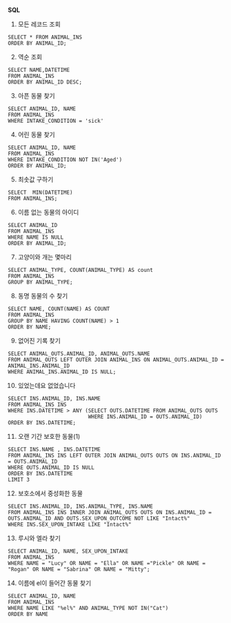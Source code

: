 **SQL**

1. 모든 레코드 조회
```
SELECT * FROM ANIMAL_INS
ORDER BY ANIMAL_ID;
```
2. 역순 조회
```
SELECT NAME,DATETIME
FROM ANIMAL_INS
ORDER BY ANIMAL_ID DESC;
```
3. 아픈 동물 찾기
```
SELECT ANIMAL_ID, NAME
FROM ANIMAL_INS
WHERE INTAKE_CONDITION = 'sick'
```

4. 어린 동물 찾기
```
SELECT ANIMAL_ID, NAME
FROM ANIMAL_INS
WHERE INTAKE_CONDITION NOT IN('Aged')
ORDER BY ANIMAL_ID;
```

5. 최솟값 구하기
```
SELECT  MIN(DATETIME)
FROM ANIMAL_INS;
```

6. 이름 없는 동물의 아이디
```
SELECT ANIMAL_ID
FROM ANIMAL_INS
WHERE NAME IS NULL
ORDER BY ANIMAL_ID;
```
7. 고양이와 개는 몇마리
```
SELECT ANIMAL_TYPE, COUNT(ANIMAL_TYPE) AS count
FROM ANIMAL_INS
GROUP BY ANIMAL_TYPE;
```
8. 동명 동물의 수 찾기
```
SELECT NAME, COUNT(NAME) AS COUNT
FROM ANIMAL_INS
GROUP BY NAME HAVING COUNT(NAME) > 1
ORDER BY NAME;
```
9. 없어진 기록 찾기
```
SELECT ANIMAL_OUTS.ANIMAL_ID, ANIMAL_OUTS.NAME
FROM ANIMAL_OUTS LEFT OUTER JOIN ANIMAL_INS ON ANIMAL_OUTS.ANIMAL_ID = ANIMAL_INS.ANIMAL_ID
WHERE ANIMAL_INS.ANIMAL_ID IS NULL;
```
10. 있었는데요 없었습니다
```
SELECT INS.ANIMAL_ID, INS.NAME
FROM ANIMAL_INS INS
WHERE INS.DATETIME > ANY (SELECT OUTS.DATETIME FROM ANIMAL_OUTS OUTS 
                          WHERE INS.ANIMAL_ID = OUTS.ANIMAL_ID)
ORDER BY INS.DATETIME;
```
11. 오랜 기간 보호한 동물(1)
```
SELECT INS.NAME , INS.DATETIME
FROM ANIMAL_INS INS LEFT OUTER JOIN ANIMAL_OUTS OUTS ON INS.ANIMAL_ID = OUTS.ANIMAL_ID
WHERE OUTS.ANIMAL_ID IS NULL
ORDER BY INS.DATETIME
LIMIT 3
```

12. 보호소에서 중성화한 동물
```
SELECT INS.ANIMAL_ID, INS.ANIMAL_TYPE, INS.NAME
FROM ANIMAL_INS INS INNER JOIN ANIMAL_OUTS OUTS ON INS.ANIMAL_ID = OUTS.ANIMAL_ID AND OUTS.SEX_UPON_OUTCOME NOT LIKE "Intact%"
WHERE INS.SEX_UPON_INTAKE LIKE "Intact%"
```

13. 루시와 엘라 찾기
```
SELECT ANIMAL_ID, NAME, SEX_UPON_INTAKE
FROM ANIMAL_INS
WHERE NAME = "Lucy" OR NAME = "Ella" OR NAME ="Pickle" OR NAME = "Rogan" OR NAME = "Sabrina" OR NAME = "Mitty";
```
14. 이름에 el이 들어간 동물 찾기
```
SELECT ANIMAL_ID, NAME
FROM ANIMAL_INS
WHERE NAME LIKE "%el%" AND ANIMAL_TYPE NOT IN("Cat")
ORDER BY NAME
```